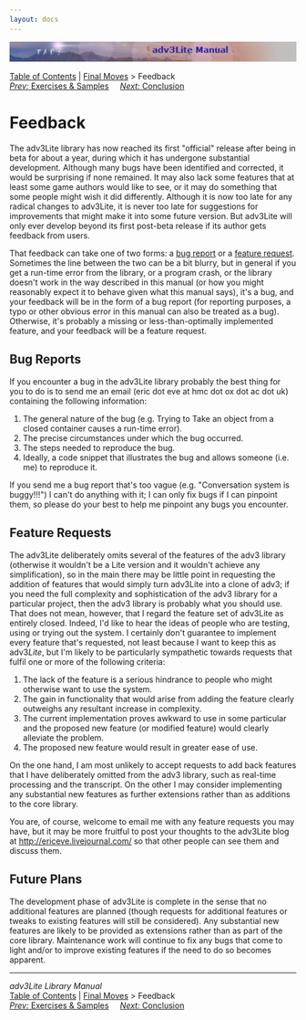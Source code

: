 ```yaml
---
layout: docs
---
```

<div class="topbar">

<img src="topbar.jpg" data-border="0" />

</div>

<div class="nav">

<a href="toc.html" class="nav">Table of Contents</a> \|
<a href="final.html" class="nav">Final Moves</a> \> Feedback  
<span class="navnp"><a href="../learning/exercises.html" class="nav"><em>Prev:</em> Exercises
&amp; Samples</a>    
<a href="conclusion.html" class="nav"><em>Next:</em> Conclusion</a>    
</span>

</div>

<div class="main">

# Feedback

The adv3Lite library has now reached its first "official" release after
being in beta for about a year, during which it has undergone
substantial development. Although many bugs have been identified and
corrected, it would be surprising if none remained. It may also lack
some features that at least some game authors would like to see, or it
may do something that some people might wish it did differently.
Although it is now too late for any radical changes to adv3Lite, it is
never too late for suggestions for improvements that might make it into
some future version. But adv3Lite will only ever develop beyond its
first post-beta release if its author gets feedback from users.

That feedback can take one of two forms: a [bug report](#bug) or a
[feature request](#feature). Sometimes the line between the two can be a
bit blurry, but in general if you get a run-time error from the library,
or a program crash, or the library doesn't work in the way described in
this manual (or how you might reasonably expect it to behave given what
this manual says), it's a bug, and your feedback will be in the form of
a bug report (for reporting purposes, a typo or other obvious error in
this manual can also be treated as a bug). Otherwise, it's probably a
missing or less-than-optimally implemented feature, and your feedback
will be a feature request.

## <span id="bug">Bug Reports</span>

If you encounter a bug in the adv3Lite library probably the best thing
for you to do is to send me an email (eric dot eve at hmc dot ox dot ac
dot uk) containing the following information:

1.  The general nature of the bug (e.g. Trying to Take an object from a
    closed container causes a run-time error).
2.  The precise circumstances under which the bug occurred.
3.  The steps needed to reproduce the bug.
4.  Ideally, a code snippet that illustrates the bug and allows someone
    (i.e. me) to reproduce it.

If you send me a bug report that's too vague (e.g. "Conversation system
is buggy!!!") I can't do anything with it; I can only fix bugs if I can
pinpoint them, so please do your best to help me pinpoint any bugs you
encounter.

  

## <span id="feature">Feature Requests</span>

The adv3Lite deliberately omits several of the features of the adv3
library (otherwise it wouldn't be a Lite version and it wouldn't achieve
any simplification), so in the main there may be little point in
requesting the addition of features that would simply turn adv3Lite into
a clone of adv3; if you need the full complexity and sophistication of
the adv3 library for a particular project, then the adv3 library is
probably what you should use. That does not mean, however, that I regard
the feature set of adv3Lite as entirely closed. Indeed, I'd like to hear
the ideas of people who are testing, using or trying out the system. I
certainly don't guarantee to implement every feature that's requested,
not least because I want to keep this as adv3*Lite*, but I'm likely to
be particularly sympathetic towards requests that fulfil one or more of
the following criteria:

1.  The lack of the feature is a serious hindrance to people who might
    otherwise want to use the system.
2.  The gain in functionality that would arise from adding the feature
    clearly outweighs any resultant increase in complexity.
3.  The current implementation proves awkward to use in some particular
    and the proposed new feature (or modified feature) would clearly
    alleviate the problem.
4.  The proposed new feature would result in greater ease of use.

On the one hand, I am most unlikely to accept requests to add back
features that I have deliberately omitted from the adv3 library, such as
real-time processing and the transcript. On the other I may consider
implementing any substantial new features as further extensions rather
than as additions to the core library.

You are, of course, welcome to email me with any feature requests you
may have, but it may be more fruitful to post your thoughts to the
adv3Lite blog at <http://ericeve.livejournal.com/> so that other people
can see them and discuss them.

  
<span id="future"></span>

## Future Plans

The development phase of adv3Lite is complete in the sense that no
additional features are planned (though requests for additional features
or tweaks to existing features will still be considered). Any
substantial new features are likely to be provided as extensions rather
than as part of the core library. Maintenance work will continue to fix
any bugs that come to light and/or to improve existing features if the
need to do so becomes apparent.

</div>

------------------------------------------------------------------------

<div class="navb">

*adv3Lite Library Manual*  
<a href="toc.html" class="nav">Table of Contents</a> \|
<a href="final.html" class="nav">Final Moves</a> \> Feedback  
<span class="navnp"><a href="../learning/exercises.html" class="nav"><em>Prev:</em> Exercises
&amp; Samples</a>    
<a href="conclusion.html" class="nav"><em>Next:</em> Conclusion</a>    
</span>

</div>
